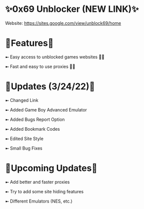 # ✨0x69 Unblocker (NEW LINK)✨
Website: https://sites.google.com/view/unblock69/home
# 💯Features💯
➼ Easy access to unblocked games websites 👌🏼

➼ Fast and easy to use proxies 🤌🏼
# 🥳Updates (3/24/22)🥳

➼ Changed Link

➼ Added Game Boy Advanced Emulator

➼ Added Bugs Report Option

➼ Added Bookmark Codes

➼ Edited Site Style

➼ Small Bug Fixes
# 📩Upcoming Updates📩
➼ Add better and faster proxies

➼ Try to add some site hiding features

➼ Different Emulators (NES, etc.)
